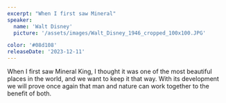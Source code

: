 ```yaml
---
excerpt: "When I first saw Mineral"
speaker:
  name: 'Walt Disney'
  picture: '/assets/images/Walt_Disney_1946_cropped_100x100.JPG'

color: '#08d108'
releaseDate: '2023-12-11'
---
```

When I first saw Mineral King, I thought it was one of the most beautiful places in the world, and we want to keep it that way. With its development we will prove once again that man and nature can work together to the benefit of both.
